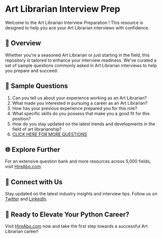 # Art Librarian Interview Prep

Welcome to the Art Librarian Interview Preparation ! This resource is designed to help you ace your Art Librarian interviews with confidence.

## 🚀 Overview

Whether you're a seasoned Art Librarian or just starting in the field, this repository is tailored to enhance your interview readiness. We've curated a set of sample questions commonly asked in Art Librarian interviews to help you prepare and succeed.

## 📝 Sample Questions

1. Can you tell us about your experience working as an Art Librarian?
2. What made you interested in pursuing a career as an Art Librarian?
3. How has your previous experience prepared you for this role?
4. What specific skills do you possess that make you a good fit for this position?
5. How do you stay updated on the latest trends and developments in the field of art librarianship?
6. [CLICK HERE FOR MORE QUESTIONS](https://hireabo.com/job/18_0_28/Art%20Librarian)

## 🌐 Explore Further

For an extensive question bank and more resources across 5,000 fields, visit [HireAbo.com](https://www.hireabo.com).

## 📱 Connect with Us

Stay updated on the latest industry insights and interview tips. Follow us on [Twitter](https://twitter.com/hireabo) and [LinkedIn](https://www.linkedin.com/in/hire-abo-3609972a8/).

## 🚀 Ready to Elevate Your Python Career?

Visit [HireAbo.com](https://www.hireabo.com) now and take the first step towards a successful Art Librarian career!
